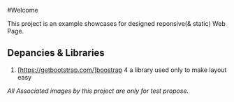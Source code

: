 


#Welcome

This project is an example showcases for designed reponsive(& static) Web Page.

## Depancies & Libraries

1) [https://getbootstrap.com/]boostrap 4 a library used only to make layout easy



*All Associated images by this project are only for test propose.*
